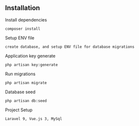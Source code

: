 <a name="installation"></a>
## Installation

Install dependencies

    composer install    

Setup ENV file

    create database, and setup ENV file for database migrations

    
Application key generate

    php artisan key:generate

Run migrations    
    
    php artisan migrate
    
Database seed

    php artisan db:seed

Project Setup

    Laravel 9, Vue.js 3, MySql

    
    
